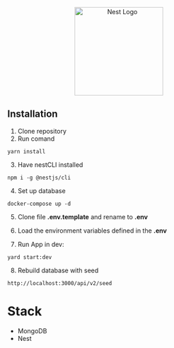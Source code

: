 <p align="center">
  <a href="http://nestjs.com/" target="blank"><img src="https://nestjs.com/img/logo-small.svg" width="200" alt="Nest Logo" /></a>
</p>

## Installation

1. Clone repository
2. Run comand

```
yarn install
```

3. Have nestCLI installed

```
npm i -g @nestjs/cli
```

4. Set up database

```
docker-compose up -d
```

5. Clone file **.env.template** and rename to **.env**

6. Load the environment variables defined in the **.env**

7. Run App in dev:

```
yard start:dev
```

8. Rebuild database with seed

```
http://localhost:3000/api/v2/seed
```

# Stack

- MongoDB
- Nest
